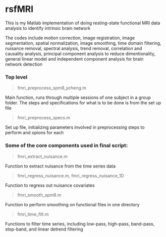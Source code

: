 # rsfMRI
This is my Matlab implementation of doing resting-state functional MRI data analysis to identify intrinsic brain network

The codes include motion correction, image registration, image segmentation, spatial normalization, image smoothing, time domain 
filtering, nuisance removal, spectral analysis, trend removal, correlation and causality analysis, principal component analysis 
to reduce dimentionality, general linear model and independent component analysis for brain network detection

### Top level
> fmri_preprocess_spm8_ycheng.m

Main function, runs through multiple sessions of one subject in a group folder. The steps and specifications for what is to be done is from the set up file



> fmri_preprocess_specs.m

Set up file, initializing parameters involved in preprocessing steps to perform and opions for each



### Some of the core components used in final script:
> fmri_extract_nuisance.m 

Function to extract nuisance from the time series data



> fmri_regress_nuisance.m, fmri_regress_nuisance_1D

Function to regress out nuisance covariates



> fmri_smooth_spm8.m

Function to perform smoothing on functional files in one directory



> fmri_time_filt.m

Functions to filter time series, including low-pass, high-pass, band-pass, stop-band, and linear detrend filtering






